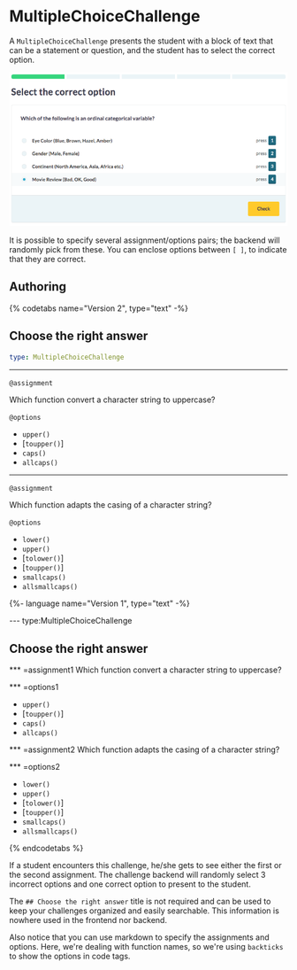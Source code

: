 # MultipleChoiceChallenge

A `MultipleChoiceChallenge` presents the student with a block of text that can be a statement or question, and the student has to select the correct option.

![Multiple Choice Challenge](./images/MultipleChoiceChallenge.png)

It is possible to specify several assignment/options pairs; the backend will randomly pick from these. You can enclose options between `[ ]`, to indicate that they are correct.

## Authoring

{% codetabs name="Version 2", type="text" -%}

## Choose the right answer

```yaml
type: MultipleChoiceChallenge
```

***

`@assignment`

Which function convert a character string to uppercase?

`@options`

- `upper()`
- [`toupper()`]
- `caps()`
- `allcaps()`

***

`@assignment`

Which function adapts the casing of a character string?

`@options`

- `lower()`
- `upper()`
- [`tolower()`]
- [`toupper()`]
- `smallcaps()`
- `allsmallcaps()`

{%- language name="Version 1", type="text" -%}

--- type:MultipleChoiceChallenge
## Choose the right answer

*** =assignment1
Which function convert a character string to uppercase?

*** =options1
- `upper()`
- [`toupper()`]
- `caps()`
- `allcaps()`

*** =assignment2
Which function adapts the casing of a character string?

*** =options2
- `lower()`
- `upper()`
- [`tolower()`]
- [`toupper()`]
- `smallcaps()`
- `allsmallcaps()`

{% endcodetabs %}

If a student encounters this challenge, he/she gets to see either the first or the second assignment. The challenge backend will randomly select 3 incorrect options and one correct option to present to the student.

The `## Choose the right answer` title is not required and can be used to keep your challenges organized and easily searchable. This information is nowhere used in the frontend nor backend.

Also notice that you can use markdown to specify the assignments and options. Here, we're dealing with function names, so we're using `backticks` to show the options in code tags.